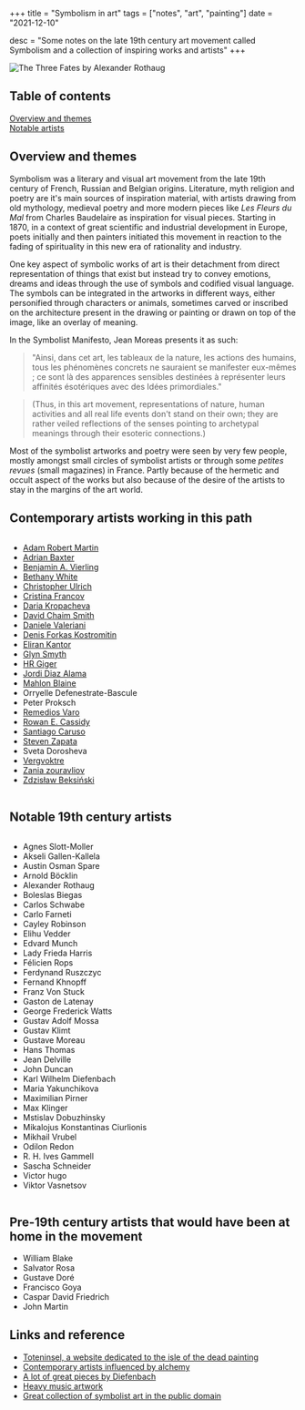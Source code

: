 +++
title = "Symbolism in art"
tags = ["notes", "art", "painting"]
date = "2021-12-10"

desc = "Some notes on the late 19th century art movement called Symbolism and a collection of inspiring works and artists"
+++

![The Three Fates by Alexander Rothaug](/img/illustration/symbolism/three-fates.jpg "The Three Fates by Alexander Rothaug")

## Table of contents

<div class="table-of-contents">

[Overview and themes](#overview-and-themes)  
[Notable artists](#notable-artists)

</div>

## Overview and themes

Symbolism was a literary and visual art movement from the late 19th century of French, Russian and Belgian origins. Literature, myth religion and poetry are it's main sources of inspiration material, with artists drawing from old mythology, medieval poetry and more modern pieces like *Les Fleurs du Mal* from Charles Baudelaire as inspiration for visual pieces. Starting in 1870, in a context of great scientific and industrial development in Europe, poets initially and then painters initiated this movement in reaction to the fading of spirituality in this new era of rationality and industry.

One key aspect of symbolic works of art is their detachment from direct representation of things that exist but instead try to convey emotions, dreams and ideas through the use of symbols and codified visual language. The symbols can be integrated in the artworks in different ways, either personified through characters or animals, sometimes carved or inscribed on the architecture present in the drawing or painting or drawn on top of the image, like an overlay of meaning.

In the Symbolist Manifesto, Jean Moreas presents it as such:

>"Ainsi, dans cet art, les tableaux de la nature, les actions des humains, tous les phénomènes concrets ne sauraient se manifester eux-mêmes ; ce sont là des apparences sensibles destinées à représenter leurs affinités ésotériques avec des Idées primordiales."

>(Thus, in this art movement, representations of nature, human activities and all real life events don't stand on their own; they are rather veiled reflections of the senses pointing to archetypal meanings through their esoteric connections.)

Most of the symbolist artworks and poetry were seen by very few people, mostly amongst small circles of symbolist artists or through some *petites revues* (small magazines) in France. Partly because of the hermetic and occult aspect of the works but also because of the desire of the artists to stay in the margins of the art world.

## Contemporary artists working in this path

<div class="columns medium-padding-bottom no-margin-inside">

- [Adam Robert Martin](https://www.instagram.com/art.of.lore/)
- [Adrian Baxter](https://adrianbaxterillustration.bigcartel.com/)
- [Benjamin A. Vierling](https://bvierling.com/)
- [Bethany White](https://www.bethanywhite.co.uk/shop)
- [Christopher Ulrich](https://www.christopherulrich.com/)
- [Cristina Francov](https://cristinafrancov.squarespace.com/digital-art)
- [Daria Kropacheva](https://dariakropacheva.com/)
- [David Chaim Smith](https://www.davidchaimsmith.com/)
- [Daniele Valeriani](https://www.instagram.com/valeriani.art/)
- [Denis Forkas Kostromitin](https://www.denisforkas.com/about)
- [Eliran Kantor](https://www.elirankantor.com/)
- [Glyn Smyth](https://www.stagandserpent.com/)
- [HR Giger](https://www.hrgiger.com/)
- [Jordi Diaz Alama](https://diazalama.com/)
- [Mahlon Blaine](http://www.mahlonblaine.com/)
- Orryelle Defenestrate-Bascule
- Peter Proksch
- [Remedios Varo](https://en.wikipedia.org/wiki/Remedios_Varo)
- [Rowan E. Cassidy](https://rowanecassidy.com/)
- [Santiago Caruso](https://santiagocaruso.com.ar/)
- [Steven Zapata](https://www.stevenzapata.com/)
- Sveta Dorosheva
- [Vergvoktre](https://vergvoktre.blogspot.com/)
- [Zania zouravliov](https://thevacvvm.com/collections/vania-zouravliov)
- [Zdzisław Beksiński](https://www.shopbeksinski.com/)

</div>

## Notable 19th century artists

<div class="columns medium-padding-bottom no-margin-inside">

- Agnes Slott-Moller
- Akseli Gallen-Kallela  
- Austin Osman Spare  
- Arnold Böcklin
- Alexander Rothaug
- Boleslas Biegas  
- Carlos Schwabe  
- Carlo Farneti
- Cayley Robinson
- Elihu Vedder
- Edvard Munch  
- Lady Frieda Harris  
- Félicien Rops
- Ferdynand Ruszczyc  
- Fernand Khnopff  
- Franz Von Stuck
- Gaston de Latenay
- George Frederick Watts  
- Gustav Adolf Mossa  
- Gustav Klimt  
- Gustave Moreau  
- Hans Thomas
- Jean Delville
- John Duncan  
- Karl Wilhelm Diefenbach  
- Maria Yakunchikova
- Maximilian Pirner
- Max Klinger
- Mstislav Dobuzhinsky  
- Mikalojus Konstantinas Ciurlionis  
- Mikhail Vrubel
- Odilon Redon  
- R. H. Ives Gammell
- Sascha Schneider
- Victor hugo  
- Viktor Vasnetsov  


</div>

## Pre-19th century artists that would have been at home in the movement

- William Blake
- Salvator Rosa
- Gustave Doré
- Francisco Goya
- Caspar David Friedrich
- John Martin

## Links and reference

- [Toteninsel, a website dedicated to the isle of the dead painting](http://www.toteninsel.net/home.php)
- [Contemporary artists influenced by alchemy](https://www.alchemywebsite.com/contemp_artists.html)
- [A lot of great pieces by Diefenbach](https://www.tuttartpitturasculturapoesiamusica.com/2014/05/Karl-Wilhelm-Diefenbach.html)
- [Heavy music artwork](https://heavymusicartwork.com/)
- [Great collection of symbolist art in the public domain](https://artvee.com/movement/symbolism/)
